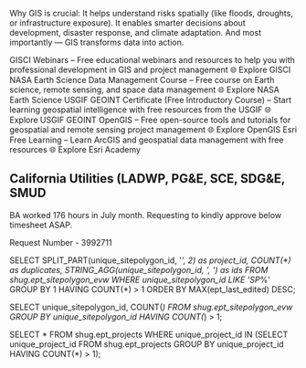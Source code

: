 Why GIS is crucial:
It helps understand risks spatially (like floods, droughts, or infrastructure exposure).
It enables smarter decisions about development, disaster response, and climate adaptation.
And most importantly — GIS transforms data into action.

GISCI Webinars – Free educational webinars and resources to help you with professional development in GIS and project management
🌐 Explore GISCI
NASA Earth Science Data Management Course – Free course on Earth science, remote sensing, and space data management
🌐 Explore NASA Earth Science
USGIF GEOINT Certificate (Free Introductory Course) – Start learning geospatial intelligence with free resources from the USGIF
🌐 Explore USGIF GEOINT
OpenGIS – Free open-source tools and tutorials for geospatial and remote sensing project management
🌐 Explore OpenGIS
Esri Free Learning – Learn ArcGIS and geospatial data management with free resources
🌐 Explore Esri Academy

California Utilities (LADWP, PG&E, SCE, SDG&E, SMUD
----

BA worked 176 hours in July month. Requesting to kindly approve below timesheet ASAP.

Request Number - 3992711

SELECT SPLIT_PART(unique_sitepolygon_id, '_', 2) as project_id, COUNT(*) as duplicates, STRING_AGG(unique_sitepolygon_id, ', ') as ids FROM shug.ept_sitepolygon_evw WHERE unique_sitepolygon_id LIKE 'SP_%' GROUP BY 1 HAVING COUNT(*) > 1 ORDER BY MAX(ept_last_edited) DESC;

SELECT unique_sitepolygon_id, COUNT(*) FROM shug.ept_sitepolygon_evw GROUP BY unique_sitepolygon_id HAVING COUNT(*) > 1;

SELECT * FROM shug.ept_projects WHERE unique_project_id IN (SELECT unique_project_id FROM shug.ept_projects GROUP BY unique_project_id HAVING COUNT(*) > 1);
